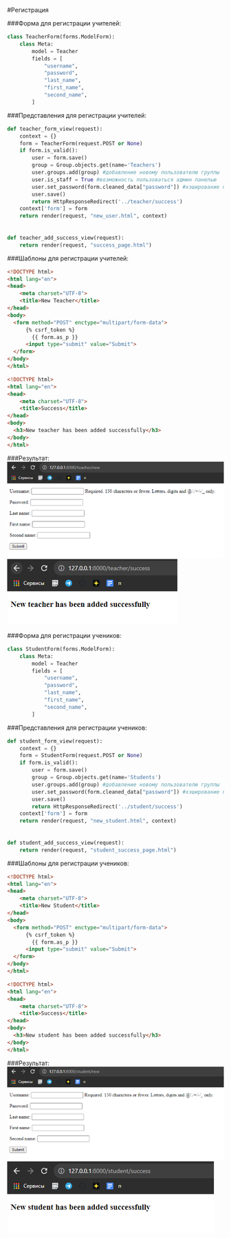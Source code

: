#Регистрация


###Форма для регистрации учителей:

```python
class TeacherForm(forms.ModelForm):
    class Meta:
        model = Teacher
        fields = [
            "username",
            "password",
            "last_name",
            "first_name",
            "second_name",
        ]
```

###Представления для регистрации учителей:
```python
def teacher_form_view(request):
    context = {}
    form = TeacherForm(request.POST or None)
    if form.is_valid():
        user = form.save()
        group = Group.objects.get(name='Teachers')
        user.groups.add(group) #добавление новому пользователю группы
        user.is_staff = True #возможность пользоваться админ панелью
        user.set_password(form.cleaned_data["password"]) #хэширование пароля
        user.save()
        return HttpResponseRedirect('../teacher/success')
    context['form'] = form
    return render(request, "new_user.html", context)


def teacher_add_success_view(request):
    return render(request, "success_page.html")
```

###Шаблоны для регистрации учителей:
```html
<!DOCTYPE html>
<html lang="en">
<head>
    <meta charset="UTF-8">
    <title>New Teacher</title>
</head>
<body>
  <form method="POST" enctype="multipart/form-data">
      {% csrf_token %}
        {{ form.as_p }}
      <input type="submit" value="Submit">
  </form>
</body>
</html>
```

```html
<!DOCTYPE html>
<html lang="en">
<head>
    <meta charset="UTF-8">
    <title>Success</title>
</head>
<body>
  <h3>New teacher has been added successfully</h3>
</body>
</html>
```

###Результат:
![img.png](img.png)
![img_1.png](img_1.png)


###Форма для регистрации учеников:

```python
class StudentForm(forms.ModelForm):
    class Meta:
        model = Teacher
        fields = [
            "username",
            "password",
            "last_name",
            "first_name",
            "second_name",
        ]
```

###Представления для регистрации учеников:
```python
def student_form_view(request):
    context = {}
    form = StudentForm(request.POST or None)
    if form.is_valid():
        user = form.save()
        group = Group.objects.get(name='Students')
        user.groups.add(group) #добавление новому пользователю группы
        user.set_password(form.cleaned_data["password"]) #хэширование пароля
        user.save()
        return HttpResponseRedirect('../student/success')
    context['form'] = form
    return render(request, "new_student.html", context)


def student_add_success_view(request):
    return render(request, "student_success_page.html")
```

###Шаблоны для регистрации учеников:
```html
<!DOCTYPE html>
<html lang="en">
<head>
    <meta charset="UTF-8">
    <title>New Student</title>
</head>
<body>
  <form method="POST" enctype="multipart/form-data">
      {% csrf_token %}
        {{ form.as_p }}
      <input type="submit" value="Submit">
  </form>
</body>
</html>
```

```html
<!DOCTYPE html>
<html lang="en">
<head>
    <meta charset="UTF-8">
    <title>Success</title>
</head>
<body>
  <h3>New student has been added successfully</h3>
</body>
</html>
```

###Результат:
![img_2.png](img_2.png)
![img_3.png](img_3.png)
